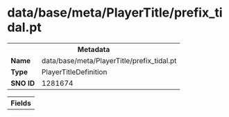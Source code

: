 <h1>data/base/meta/PlayerTitle/prefix_tidal.pt</h1><table><tr><th colspan="100%">Metadata</th></tr><tr><td><b>Name</b></td><td>data/base/meta/PlayerTitle/prefix_tidal.pt</td></tr><tr><td><b>Type</b></td><td>PlayerTitleDefinition</td></tr><tr><td><b>SNO ID</b></td><td>1281674</td></tr></table>

<table><tr><th colspan="100%">Fields</th></tr></table>

